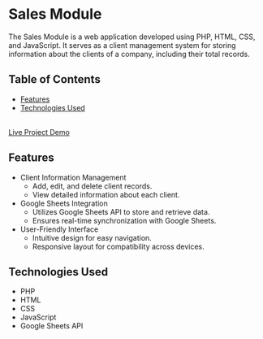 # Sales Module

The Sales Module is a web application developed using PHP, HTML, CSS, and JavaScript. It serves as a client management system for storing information about the clients of a company, including their total records.

## Table of Contents
- [Features](#features)
- [Technologies Used](#technologies-used)
<br>
<a href="https://sewacity.com/sales_form/">Live Project Demo</a>

## Features

- Client Information Management
  - Add, edit, and delete client records.
  - View detailed information about each client.
- Google Sheets Integration
  - Utilizes Google Sheets API to store and retrieve data.
  - Ensures real-time synchronization with Google Sheets.
- User-Friendly Interface
  - Intuitive design for easy navigation.
  - Responsive layout for compatibility across devices.

## Technologies Used

- PHP
- HTML
- CSS
- JavaScript
- Google Sheets API


